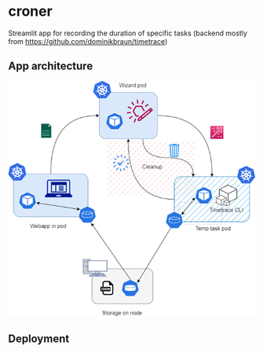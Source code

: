 # croner
Streamlit app for recording the duration of specific tasks (backend mostly from https://github.com/dominikbraun/timetrace)

## App architecture

![alt text](https://github.com/sanjin94/croner/blob/master/static/architecture.png)


## Deployment
